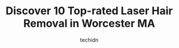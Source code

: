 ---
layout: ampstory
image: https://i0.wp.com/www.depkes.org/wp-content/uploads/2023/06/laser-hair-removal-0-in-worcester-ma-1685806146.png?resize=640,853
author: techidn
featured: false
description: Discover the impressive array of Laser Hair Removal options in Worcester MA, where you can find 10 of the largest Laser Hair Removal establishments in the area. From renowned classics to hid
title: Discover 10 Top-rated Laser Hair Removal in Worcester MA
cover:
   title: Discover 10 Top-rated Laser Hair Removal in Worcester MA
   subtitle: Rickpate
   background: https://www.depkes.org/wp-content/uploads/2023/06/laser-hair-removal-0-in-worcester-ma-1685806146.png

pages: 
 - layout: thirds
   top: <h1>#1 LaserHere</h1>
   bottom: "<p>I purchased a gift card for my girlfriend the staff there were helpful and patient with me. she was so excited to start her laser hair removal journey! After only going t</p>"
   background: https://www.depkes.org/wp-content/uploads/2023/06/laser-hair-removal-1-in-worcester-ma-1685806147.jpeg
   backgroundblur: true
 - layout: thirds
   top: <h1>#2 Montilla Plastic Surgery</h1>
   bottom: "<p>Dr. Montilla is excellent, his professionalism is very unique and dedicated. He treats his patients with a lot of caring and compassion. Takes his time and really want th</p>"
   background: https://www.depkes.org/wp-content/uploads/2023/06/laser-hair-removal-2-in-worcester-ma-1685806147.png
   cta:
      link: https://www.depkes.org/blog/discover-10-top-rated-laser-hair-removal-in-worcester-ma/
      text: Discover 10 Top-rated Laser Hair Removal in Worcester MA
 - layout: thirds
   top: <h1>#3 DiStefano Hair Restoration Center</h1>
   bottom: "<p>292 Lincoln St, Worcester, MA 01605, United States</p>"
   background: https://www.depkes.org/wp-content/uploads/2023/06/laser-hair-removal-3-in-worcester-ma-1685806148.png
   cta:
      link: https://www.depkes.org/blog/discover-10-top-rated-laser-hair-removal-in-worcester-ma/
      text: Discover 10 Top-rated Laser Hair Removal in Worcester MA
 - layout: thirds
   top: <h1>#4 Beauty Laser Studio - laser hair removal Worcester</h1>
   bottom: "<p>Pleasant St Building no 1086, Worcester, MA 01602, United States</p>"
   background: https://images.unsplash.com/photo-1595364397663-fca4f075d796?ixlib=rb-4.0.3&ixid=MnwxMjA3fDB8MHxwaG90by1wYWdlfHx8fGVufDB8fHx8&auto=format&fit=crop&w=640&h=853&q=80
   cta:
      link: https://www.depkes.org/blog/discover-10-top-rated-laser-hair-removal-in-worcester-ma/
      text: Discover 10 Top-rated Laser Hair Removal in Worcester MA
 - layout: thirds
   top: <h1>#5 Beauty Avenue Aesthetics</h1>
   bottom: "<p>1 Kelley Sq, Worcester, MA 01604, United States</p>"
   background: https://images.unsplash.com/photo-1597773150796-e5c14ebecbf5?ixlib=rb-4.0.3&ixid=MnwxMjA3fDB8MHxwaG90by1wYWdlfHx8fGVufDB8fHx8&auto=format&fit=crop&w=640&h=853&q=80
   cta:
      link: https://www.depkes.org/blog/discover-10-top-rated-laser-hair-removal-in-worcester-ma/
      text: Discover 10 Top-rated Laser Hair Removal in Worcester MA
 - layout: thirds
   top: <h1>#6 Milan Laser Hair Removal</h1>
   bottom: "<p>11 Tobias Boland Way #112, Worcester, MA 01607, United States</p>"
   background: https://images.unsplash.com/photo-1522441815192-d9f04eb0615c?ixlib=rb-4.0.3&ixid=MnwxMjA3fDB8MHxwaG90by1wYWdlfHx8fGVufDB8fHx8&auto=format&fit=crop&w=640&h=853&q=80
   cta:
      link: https://www.depkes.org/blog/discover-10-top-rated-laser-hair-removal-in-worcester-ma/
      text: Discover 10 Top-rated Laser Hair Removal in Worcester MA
 - layout: thirds
   top: <h1>#7 Bellisimo Med Spa and Laser Center</h1>
   bottom: "<p>372 Chandler St, Worcester, MA 01602, United States</p>"
   background: https://images.unsplash.com/photo-1489648022186-8f49310909a0?ixlib=rb-4.0.3&ixid=MnwxMjA3fDB8MHxwaG90by1wYWdlfHx8fGVufDB8fHx8&auto=format&fit=crop&w=640&h=853&q=80
   cta:
      link: https://www.depkes.org/blog/discover-10-top-rated-laser-hair-removal-in-worcester-ma/
      text: Discover 10 Top-rated Laser Hair Removal in Worcester MA
 - layout: thirds
   middle: Continue reading...
   background: https://images.unsplash.com/photo-1534312527009-56c7016453e6?ixlib=rb-4.0.3&ixid=MnwxMjA3fDB8MHxwaG90by1wYWdlfHx8fGVufDB8fHx8&auto=format&fit=crop&w=640&h=853&q=80
   cta:
      link: https://www.depkes.org/blog/discover-10-top-rated-laser-hair-removal-in-worcester-ma/
      text: Discover 10 Top-rated Laser Hair Removal in Worcester MA
      
---